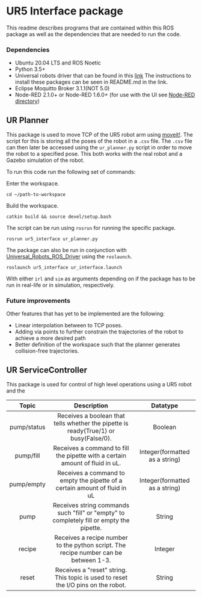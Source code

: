 # UR5 Interface package
This readme describes programs that are contained within this ROS package as well as the dependencies that are needed to run the code.

### Dependencies

- Ubuntu 20.04 LTS and ROS Noetic
- Python 3.5+
- Universal robots driver that can be found in this [link](https://github.com/UniversalRobots/Universal_Robots_ROS_Driver) The instructions to install these packages can be seen in README.md in the link.
- Eclipse Moquitto Broker 3.1.1(NOT 5.0)
- Node-RED 2.1.0+ or Node-RED 1.6.0+ (for use with the UI see [Node-RED directory](https://github.com/MartinJensen37/Automated_synthesis/tree/main/node-red))

## UR Planner
This package is used to move TCP of the UR5 robot arm using [moveit!](https://github.com/ros-planning/moveit). The script for this is storing all the poses of the robot in a ```.csv``` file. The ```.csv``` file can then later be accessed using the ```ur_planner.py``` script in order to move the robot to a specified pose. This both works with the real robot and a Gazebo simulation of the robot. 

To run this code run the following set of  commands:

Enter the workspace.
    
    cd ~/path-to-workspace
    
Build the workspace.
    
    catkin build && source devel/setup.bash

The script can be run using ```rosrun``` for running the specific package.

    rosrun ur5_interface ur_planner.py

The package can also be run in conjunction with [Universal_Robots_ROS_Driver](https://github.com/UniversalRobots/Universal_Robots_ROS_Driver) using the ```roslaunch```.

    roslaunch ur5_interface ur_interface.launch
With either ```irl``` and ```sim``` as arguments depending on if the package has to be run in real-life or in simulation, respectively.

### Future improvements

Other features that has yet to be implemented are the following:

- Linear interpolation between to TCP poses.
- Adding via points to further constrain the trajectories of the robot to achieve a more desired path
- Better definition of the workspace such that the planner generates collision-free trajectories.



## UR ServiceController
This package is used for control of high level operations using a UR5 robot and the 

|    Topic    	|                                        Description                                       	| Datatype 	|
|:-----------:	|:----------------------------------------------------------------------------------------:	|:--------:	|
| pump/status 	|   Receives a boolean that tells whether the pipette is ready(True/1) or busy(False/0).   	|  Boolean 	|
| pump/fill   	| Receives a command to fill the pipette with a certain amount of fluid in uL.             	| Integer(formatted as a string)  	|
| pump/empty  	| Receives a command to empty the pipette of a certain amount of fluid in uL               	| Integer(formatted as a string)  	|
|     pump    	| Receives string commands such "fill" or "empty" to completely fill or empty the pipette. 	|  String  	|
|    recipe   	| Receives a recipe number to the python script. The recipe number can be between 1-3.     	| Integer  	|
|    reset    	| Receives a "reset" string. This topic is used to reset the I/O pins on the robot.        	|  String  	|